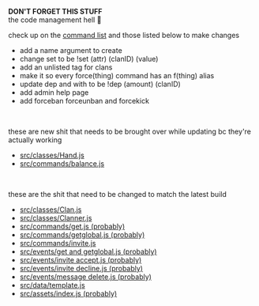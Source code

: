 **DON'T FORGET THIS STUFF**<br>
the code management hell 🙏<br>

check up on the [command list](https://github.com/nuttmegg/Clam/blob/main/config/list.json) and those listed below to make changes
- add a name argument to create
- change set to be !set (attr) (clanID) (value)
- add an unlisted tag for clans
- make it so every force(thing) command has an f(thing) alias
- update dep and with to be !dep (amount) (clanID)
- add admin help page
- add forceban forceunban and forcekick
<br>

these are new shit that needs to be brought over while updating bc they're actually working
- [src/classes/Hand.js](https://github.com/nuttmegg/Clam/blob/main/src/classes/Hand.js)
- [src/commands/balance.js](https://github.com/nuttmegg/Clam/blob/main/src/commands/balance.js)
<br>

these are the shit that need to be changed to match the latest build 
- [src/classes/Clan.js](https://github.com/nuttmegg/Clam/blob/main/src/classes/Clan.js)
- [src/classes/Clanner.js](https://github.com/nuttmegg/Clam/blob/main/src/classes/Clanner.js)
- [src/commands/get.js (probably)](https://github.com/nuttmegg/Clam/blob/main/src/commands/get.js)
- [src/commands/getglobal.js (probably)](https://github.com/nuttmegg/Clam/blob/main/src/commands/getglobal.js)
- [src/commands/invite.js](https://github.com/nuttmegg/Clam/blob/main/src/commands/invite.js)
- [src/events/get and getglobal.js (probably)](https://github.com/nuttmegg/Clam/blob/main/src/events/get%20and%20getglobal.js)
- [src/events/invite accept.js (probably)](https://github.com/nuttmegg/Clam/blob/main/src/events/invite%20accept.js)
- [src/events/invite decline.js (probably)](https://github.com/nuttmegg/Clam/blob/main/src/events/invite%20decline.js)
- [src/events/message delete.js (probably)](https://github.com/nuttmegg/Clam/blob/main/src/events/message%20delete.js)
- [src/data/template.js](https://github.com/nuttmegg/Clam/blob/main/src/data/template.js)
- [src/assets/index.js (probably)](https://github.com/nuttmegg/Clam/blob/main/src/assets/index.js)
